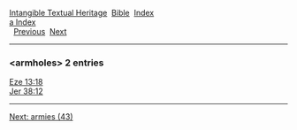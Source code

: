 [Intangible Textual Heritage](../../index)  [Bible](../index) 
[Index](index)   
[a Index](_a_)  
  [Previous](c00711)  [Next](c00713) 

------------------------------------------------------------------------

### &lt;armholes&gt; 2 entries

[Eze 13:18](../kjv/eze013.htm#018)  
[Jer 38:12](../kjv/jer038.htm#012)  

------------------------------------------------------------------------

[Next: armies (43)](c00713)
